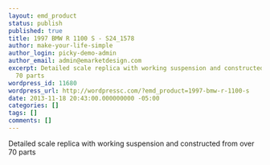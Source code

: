 ```yaml
---
layout: emd_product
status: publish
published: true
title: 1997 BMW R 1100 S - S24_1578
author: make-your-life-simple
author_login: picky-demo-admin
author_email: admin@emarketdesign.com
excerpt: Detailed scale replica with working suspension and constructed from over
  70 parts
wordpress_id: 11680
wordpress_url: http://wordpressc.com/?emd_product=1997-bmw-r-1100-s
date: 2013-11-18 20:43:00.000000000 -05:00
categories: []
tags: []
comments: []
---
```

Detailed scale replica with working suspension and constructed from over 70 parts
